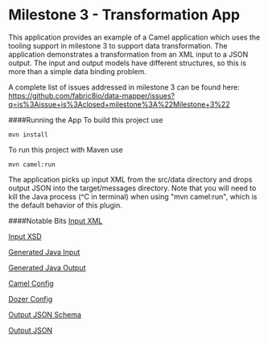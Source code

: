 Milestone 3 - Transformation App
================================
This application provides an example of a Camel application which uses the tooling support in milestone 3 to support data transformation.  The application demonstrates a transformation from an XML input to a JSON output.  The input and output models have different structures, so this is more than a simple data binding problem.

A complete list of issues addressed in milestone 3 can be found here:
https://github.com/fabric8io/data-mapper/issues?q=is%3Aissue+is%3Aclosed+milestone%3A%22Milestone+3%22

####Running the App
To build this project use
```
mvn install
```
To run this project with Maven use
```
mvn camel:run
```

The application picks up input XML from the src/data directory and drops output JSON into the target/messages directory.  Note that you will need to kill the Java process (^C in terminal) when using "mvn camel:run", which is the default behavior of this plugin.

####Notable Bits
[Input XML](https://github.com/kcbabo/sandbox/blob/master/mapper/examples/map-3/src/data/abc-order.xml)

[Input XSD](https://github.com/kcbabo/sandbox/blob/master/mapper/examples/map-3/src/main/resources/abc-order.xsd)

[Generated Java Input](https://github.com/kcbabo/sandbox/tree/master/mapper/examples/map-3/src/main/java/abcorder)

[Generated Java Output](https://github.com/kcbabo/sandbox/tree/master/mapper/examples/map-3/src/main/java/xyzorderschema)

[Camel Config](https://github.com/kcbabo/sandbox/blob/master/mapper/examples/map-3/src/main/resources/META-INF/spring/camel-context.xml)

[Dozer Config](https://github.com/kcbabo/sandbox/blob/master/mapper/examples/map-3/src/main/resources/dozerBeanMapping.xml)

[Output JSON Schema](https://github.com/kcbabo/sandbox/blob/master/mapper/examples/map-3/src/main/resources/xyz-order-schema.json)

[Output JSON](https://github.com/kcbabo/sandbox/blob/master/mapper/examples/map-3/src/data/xyz-order.json)

